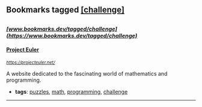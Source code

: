 ## Bookmarks tagged [[challenge]](https://www.bookmarks.dev?q=[challenge])

_<sup><sup>[www.bookmarks.dev/tagged/challenge](https://www.bookmarks.dev/tagged/challenge)</sup></sup>_
---
#### [Project Euler](https://projecteuler.net/)
_<sup>https://projecteuler.net/</sup>_

A website dedicated to the fascinating world of mathematics and programming. 
* **tags**: [puzzles](../tagged/puzzles.md), [math](../tagged/math.md), [programming](../tagged/programming.md), [challenge](../tagged/challenge.md)
---
